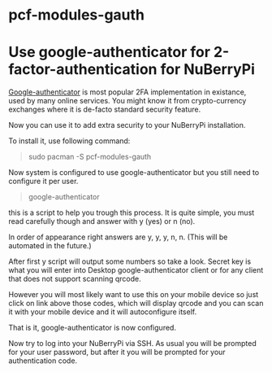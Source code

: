 # pcf-modules-gauth

# Use google-authenticator for 2-factor-authentication for NuBerryPi

[Google-authenticator](http://en.wikipedia.org/wiki/Google_Authenticator) is most popular 2FA implementation in existance, used by many online services. 
You might know it from crypto-currency exchanges where it is de-facto standard security feature.

Now you can use it to add extra security to your NuBerryPi installation.

To install it, use following command:

> sudo pacman -S pcf-modules-gauth

Now system is configured to use google-authenticator but you still need to configure it per user.

> google-authenticator 

this is a script to help you trough this process.
It is quite simple, you must read carefully though and answer with y (yes) or n (no).

In order of appearance right answers are y, y, y, n, n.
(This will be automated in the future.)

After first y script will output some numbers so take a look.
Secret key is what you will enter into Desktop google-authenticator client or for any client that does not support scanning qrcode.

However you will most likely want to use this on your mobile device so just click on link above those codes, which will display qrcode and you can scan it with your mobile device and it will autoconfigure itself.

That is it, google-authenticator is now configured.

Now try to log into your NuBerryPi via SSH.
As usual you will be prompted for your user password, but after it you will be prompted for your authentication code.
